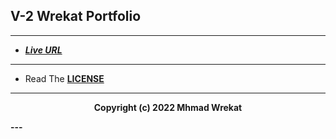 ## V-2 Wrekat Portfolio

---

- **_[Live URL](https://wrekat.vercel.app/)_**

---

- Read The **[LICENSE](./LICENSE)**

---

<b>
<p align="center">
Copyright (c) 2022 Mhmad Wrekat
</p>
---
